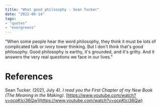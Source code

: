 ```yaml
---
title: "What good philosophy - Sean Tucker"
date: "2022-06-14"
tags:
- "quotes"
- "evergreens"
---
```


"When some people hear the word philosophy, they think it must be lots of complicated talk or ivory tower thinking. But I don't think that's good philosophy. Good philosophy is earthy, it's grounded, and it's gritty. And it answers the very real questions we face in our lives."

# References

Sean Tucker. (2021, July 4). _I read you the First Chapter of my New Book (The Meaning in the Making)_. [https://www.youtube.com/watch?v=ocpKlci36Qw](https://www.youtube.com/watch?v=ocpKlci36Qw)